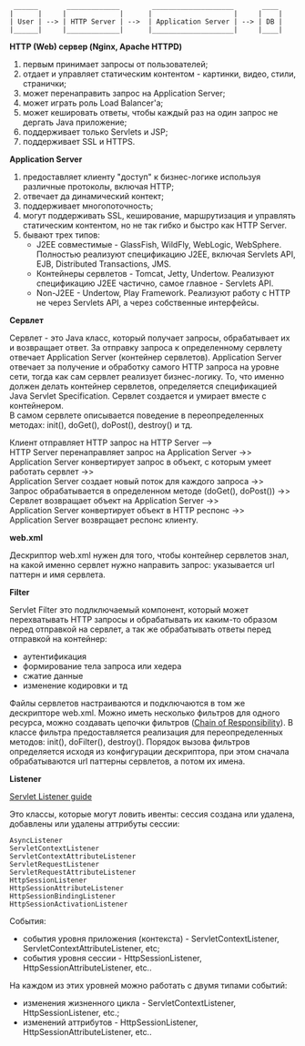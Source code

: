 
```
 ______       _____________        ____________________       ____
|      |     |             |      |                    |     |    |
| User | --> | HTTP Server | -->  | Application Server | --> | DB |
|______|     |_____________|      |____________________|     |____|
```

**HTTP (Web) сервер (Nginx, Apache HTTPD)**
1) первым принимает запросы от пользователей;
2) отдает и управляет статическим контентом - картинки, видео, стили, странички;
3) может перенаправить запрос на Application Server;
4) может играть роль Load Balancer'а;
5) может кешировать ответы, чтобы каждый раз на один запрос не дергать Java приложение;
6) поддерживает только Servlets и JSP;
7) поддерживает SSL и HTTPS.

**Application Server**
1) предоставляет клиенту "доступ" к бизнес-логике используя различные протоколы, включая HTTP;
2) отвечает да динамический контект;
3) поддерживает многопоточность;
4) могут поддерживать SSL, кеширование, маршрутизация и управлять статическим контентом, но не так гибко и быстро как HTTP Server.
5) бывают трех типов:
    * J2EE совместимые - GlassFish, WildFly, WebLogic, WebSphere. Полностью реализуют спецификацию J2EE, включая Servlets API, EJB, Distributed Transactions, JMS.
    * Контейнеры сервлетов - Tomcat, Jetty, Undertow. Реализуют спецификацию J2EE частично, самое главное - Servlets API.
    * Non-J2EE - Undertow, Play Framework. Реализуют работу с HTTP не через Servlets API, а через собственные интерфейсы.

**Сервлет**

Сервлет - это Java класс, который получает запросы, обрабатывает их и возвращает ответ. За отправку запроса к определенному сервлету отвечает Application Server (контейнер сервлетов). Application Server отвечает за получение и обработку самого HTTP запроса на уровне сети, тогда как сам сервлет реализует бизнес-логику. То, что именно должен делать контейнер сервлетов, определяется спецификацией Java Servlet Specification. Сервлет создается и умирает вместе с контейнером.  
В самом сервлете описывается поведение в переопределенных методах: init(), doGet(), doPost(), destroy() и тд.


Клиент отправляет HTTP запрос на HTTP Server -->  
HTTP Server перенаправляет запрос на Application Server ->>  
Application Server конвертирует запрос в объект, с которым умеет работать сервлет ->>  
Application Server создает новый поток для каждого запроса ->>  
Запрос обрабатывается в определенном методе (doGet(), doPost()) ->>  
Сервлет возвращает объект на Application Server ->>  
Application Server конвертирует объект в HTTP респонс ->>  
Application Server возвращает респонс клиенту.

**web.xml**

Дескриптор web.xml нужен для того, чтобы контейнер сервлетов знал, на какой именно сервлет нужно направить запрос: <servlet-mapping> указывается url паттерн и имя сервлета.  

**Filter**

Servlet Filter это подлключаемый компонент, который может перехватывать HTTP запросы и обрабатывать их каким-то образом перед отправкой на сервлет, а так же обрабатывать ответы перед отправкой на контейнер:  
* аутентификация
* формирование тела запроса или хедера
* сжатие данные
* изменение кодировки и тд  

Файлы сервлетов настраиваются и подключаются в том же дескрипторе web.xml. Можно иметь несколько фильтров для одного ресурса, можно создавать цепочки фильтров ([Chain of Responsibility](https://www.journaldev.com/1617/chain-of-responsibility-design-pattern-in-java)). В классе фильтра предоставляется реализация для переопределенных методов: init(), doFilter(), destroy(). Порядок вызова фильтров определяется исходя из конфигурации дескриптора, при этом сначала обрабатываются url паттерны сервлетов, а потом их имена.


**Listener**

[Servlet Listener guide](https://www.journaldev.com/1945/servletcontextlistener-servlet-listener-example)

Это классы, которые могут ловить ивенты: сессия создана или удалена, добавлены или удалены аттрибуты сессии:  
```
AsyncListener  
ServletContextListener  
ServletContextAttributeListener  
ServletRequestListener  
ServletRequestAttributeListener  
HttpSessionListener  
HttpSessionAttributeListener  
HttpSessionBindingListener  
HttpSessionActivationListener
```

События:
* события уровня приложения (контекста) - ServletContextListener, ServletContextAttributeListener, etc;
* события уровня сессии - HttpSessionListener, HttpSessionAttributeListener, etc..  

На каждом из этих уровней можно работать с двумя типами событий:
* изменения жизненного цикла - ServletContextListener, HttpSessionListener, etc.;
* изменений аттрибутов - HttpSessionListener, HttpSessionAttributeListener, etc..




